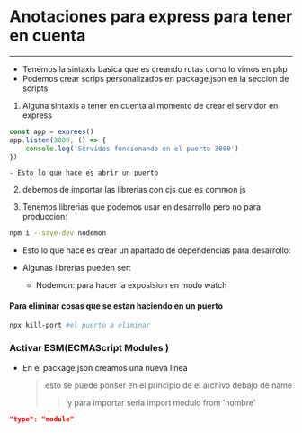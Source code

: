 # Anotaciones para express para tener en cuenta
---

- Tenemos la sintaxis basica que es creando rutas como lo vimos en php
- Podemos crear scrips personalizados en package.json en la seccion de scripts

1. Alguna sintaxis a tener en cuenta al momento de crear el servidor en express
```js
const app = exprees()
app.listen(3000, () => {
    console.log('Servidos funcionando en el puerto 3000')
})
```
    - Esto lo que hace es abrir un puerto

2. debemos de importar las librerias con cjs que es common js

3. Tenemos librerias que podemos usar en desarrollo pero no para produccion:
```bash
npm i --save-dev nodemon
```
- Esto lo que hace es crear un apartado de dependencias para desarrollo:

- Algunas librerias pueden ser:
    - Nodemon: para hacer la exposision en modo watch



#### Para eliminar cosas que se estan haciendo en un puerto

```bash
npx kill-port #el puerto a eliminar
```


### Activar  ESM(ECMAScript Modules  )
- En el package.json creamos una nueva linea
    > esto se puede ponser en el principio de el archivo debajo de name
    >> y para importar seria import modulo from 'nombre'
```json
"type": "module"
```
